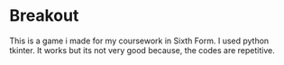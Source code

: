 # Breakout
This is a game i made for my coursework in Sixth Form. I used python tkinter. It works but its not very good because, the codes are repetitive.
